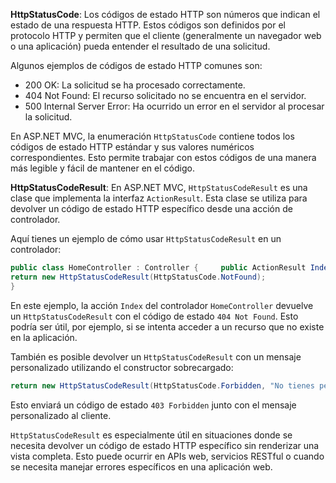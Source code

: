 **HttpStatusCode**: Los códigos de estado HTTP son números que indican el estado de una respuesta HTTP. Estos códigos son definidos por el protocolo HTTP y permiten que el cliente (generalmente un navegador web o una aplicación) pueda entender el resultado de una solicitud.

Algunos ejemplos de códigos de estado HTTP comunes son:

- 200 OK: La solicitud se ha procesado correctamente.
- 404 Not Found: El recurso solicitado no se encuentra en el servidor.
- 500 Internal Server Error: Ha ocurrido un error en el servidor al procesar la solicitud.

En ASP.NET MVC, la enumeración `HttpStatusCode` contiene todos los códigos de estado HTTP estándar y sus valores numéricos correspondientes. Esto permite trabajar con estos códigos de una manera más legible y fácil de mantener en el código.

**HttpStatusCodeResult**: En ASP.NET MVC, `HttpStatusCodeResult` es una clase que implementa la interfaz `ActionResult`. Esta clase se utiliza para devolver un código de estado HTTP específico desde una acción de controlador.

Aquí tienes un ejemplo de cómo usar `HttpStatusCodeResult` en un controlador:

```csharp
public class HomeController : Controller {     public ActionResult Index()    {        // Lógica del controlador...         // Devolver un código de estado 404 Not Found        
return new HttpStatusCodeResult(HttpStatusCode.NotFound);    
}

```

En este ejemplo, la acción `Index` del controlador `HomeController` devuelve un `HttpStatusCodeResult` con el código de estado `404 Not Found`. Esto podría ser útil, por ejemplo, si se intenta acceder a un recurso que no existe en la aplicación.

También es posible devolver un `HttpStatusCodeResult` con un mensaje personalizado utilizando el constructor sobrecargado:

```cs
return new HttpStatusCodeResult(HttpStatusCode.Forbidden, "No tienes permiso para acceder a este recurso.");
```

Esto enviará un código de estado `403 Forbidden` junto con el mensaje personalizado al cliente.

`HttpStatusCodeResult` es especialmente útil en situaciones donde se necesita devolver un código de estado HTTP específico sin renderizar una vista completa. Esto puede ocurrir en APIs web, servicios RESTful o cuando se necesita manejar errores específicos en una aplicación web.

